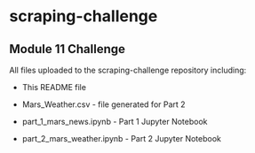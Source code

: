 # scraping-challenge

## Module 11 Challenge

All files uploaded to the scraping-challenge repository including:

- This README file

- Mars_Weather.csv - file generated for Part 2
- part_1_mars_news.ipynb - Part 1 Jupyter Notebook
- part_2_mars_weather.ipynb - Part 2 Jupyter Notebook